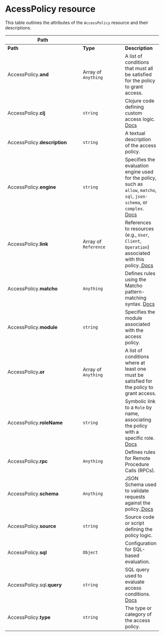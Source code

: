 # AcessPolicy resource

This table outlines the attributes of the `AccessPolicy` resource and their descriptions.

<table data-header-hidden><thead><tr><th width="236">Path</th><th width="129"></th><th></th></tr></thead><tbody><tr><td><strong>Path</strong></td><td><strong>Type</strong></td><td><strong>Description</strong></td></tr><tr><td>AccessPolicy.<strong>and</strong></td><td>Array of <code>Anything</code></td><td>A list of conditions that must all be satisfied for the policy to grant access.</td></tr><tr><td>AccessPolicy.<strong>clj</strong></td><td><code>string</code></td><td>Clojure code defining custom access logic. <a href="https://docs.aidbox.app/modules/security-and-access-control/security/access-control?utm_source=chatgpt.com">Docs</a></td></tr><tr><td>AccessPolicy.<strong>description</strong></td><td><code>string</code></td><td>A textual description of the access policy.</td></tr><tr><td>AccessPolicy.<strong>engine</strong></td><td><code>string</code></td><td>Specifies the evaluation engine used for the policy, such as <code>allow</code>, <code>matcho</code>, <code>sql</code>, <code>json-schema</code>, or <code>complex</code>.<a href="https://docs.aidbox.app/modules/security-and-access-control/security/evaluation-engines?utm_source=chatgpt.com"> Docs</a></td></tr><tr><td>AccessPolicy.<strong>link</strong></td><td>Array of <code>Reference</code></td><td>References to resources (e.g., <code>User</code>, <code>Client</code>, <code>Operation</code>) associated with this policy.<a href="https://docs.aidbox.app/modules/security-and-access-control/security/access-control?utm_source=chatgpt.com"> Docs</a></td></tr><tr><td>AccessPolicy.<strong>matcho</strong></td><td><code>Anything</code></td><td>Defines rules using the Matcho pattern-matching syntax. <a href="https://docs.aidbox.app/modules/security-and-access-control/security/evaluation-engines?utm_source=chatgpt.com">Docs</a></td></tr><tr><td>AccessPolicy.<strong>module</strong></td><td><code>string</code></td><td>Specifies the module associated with the access policy.</td></tr><tr><td>AccessPolicy<strong>.or</strong></td><td>Array of <code>Anything</code></td><td>A list of conditions where at least one must be satisfied for the policy to grant access.</td></tr><tr><td>AccessPolicy.<strong>roleName</strong></td><td><code>string</code></td><td>Symbolic link to a <code>Role</code> by name, associating the policy with a specific role. <a href="https://docs.aidbox.app/modules/security-and-access-control/readme-1-1/rbac/role-based-access-policies?utm_source=chatgpt.com">Docs</a></td></tr><tr><td>AccessPolicy<strong>.rpc</strong></td><td><code>Anything</code></td><td>Defines rules for Remote Procedure Calls (RPCs).</td></tr><tr><td>AccessPolicy.<strong>schema</strong></td><td><code>Anything</code></td><td>JSON Schema used to validate requests against the policy.<a href="https://docs.aidbox.app/modules/security-and-access-control/security/evaluation-engines?utm_source=chatgpt.com"> Docs</a></td></tr><tr><td>AccessPolicy.<strong>source</strong></td><td><code>string</code></td><td>Source code or script defining the policy logic.</td></tr><tr><td>AccessPolicy.<strong>sql</strong></td><td><code>Object</code></td><td>Configuration for SQL-based evaluation.</td></tr><tr><td> AccessPolicy.sql.<strong>query</strong></td><td><code>string</code></td><td>SQL query used to evaluate access conditions. <a href="https://docs.aidbox.app/modules/security-and-access-control/security/evaluation-engines?utm_source=chatgpt.com">Docs</a></td></tr><tr><td>AccessPolicy.<strong>type</strong></td><td><code>string</code></td><td>The type or category of the access policy.</td></tr></tbody></table>

